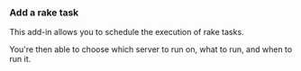 <!-- usedin: [ _rails/AddOns/rake-task-v1.md] -->


### Add a rake task
This add-in allows you to schedule the execution of rake tasks.

You're then able to choose which server to run on, what to run, and when to run it.

